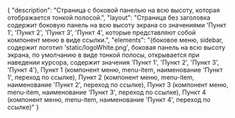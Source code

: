 {
"description": "Страница с боковой панелью на всю высоту, которая отображается тонкой полосой.",
"layout": "Страница без заголовка содержит боковую панель на всю высоту экрана со значениями 'Пункт 1', 'Пункт 2', 'Пункт 3', 'Пункт 4', которые представляют собой компонент меню в виде ссылки.",
"elements": "(боковое меню, sidebar, содержит логотип 'static/logoWhite.png', боковая панель на всю высоту экрана, по умолчанию в виде тонкой полосы, открывается при наведении курсора, содержит значения 'Пункт 1', 'Пункт 2', 'Пункт 3', 'Пункт 4'),
Пункт 1 (компонент меню, menu-item, наименование 'Пункт 1', переход по ссылке),
Пункт 2 (компонент меню, menu-item, наименование 'Пункт 2', переход по ссылке),
Пункт 3 (компонент меню, menu-item, наименование 'Пункт 3', переход по ссылке),
Пункт 4 (компонент меню, menu-item, наименование 'Пункт 4', переход по ссылке)"
}
